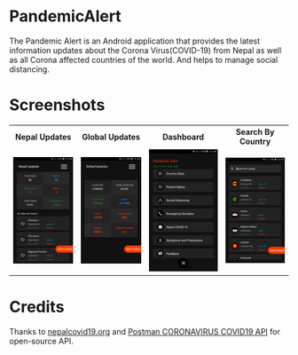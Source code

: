 # PandemicAlert
The Pandemic Alert is an Android application that provides the latest information updates about the Corona Virus(COVID-19) from Nepal as well as all Corona affected countries of the world. And helps to manage social distancing.

# Screenshots
<table style="width:100%">
  <tr>
    <th>Nepal Updates</th>
    <th>Global Updates</th>
    <th>Dashboard</th>
    <th>Search By Country</th>
  </tr>
  <tr>
    <td><img src="screenshots/nepal_updates.jpg"/></td>
    <td><img src="screenshots/global_updates.jpg"/></td> 
    <td><img src="screenshots/dashboard.jpg"/></td>
    <td><img src="screenshots/search_by_country.jpg"/></td>
  </tr>
</table>

# Credits
Thanks to [nepalcovid19.org](https://api.nepalcovid19.org) and [Postman CORONAVIRUS COVID19 API](https://documenter.getpostman.com/view/10808728/SzS8rjbc?version=latest) for open-source API.
